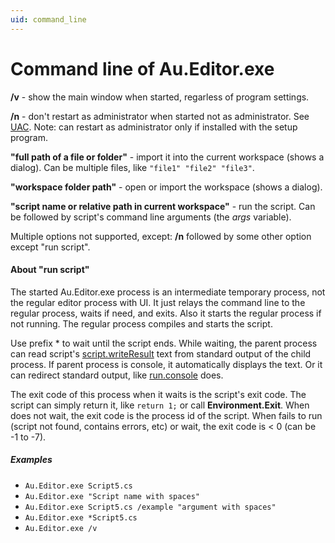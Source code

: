 ```yaml
---
uid: command_line
---
```


# Command line of Au.Editor.exe

**/v** - show the main window when started, regarless of program settings.

**/n** - don't restart as administrator when started not as administrator. See [UAC](xref:uac). Note: can restart as administrator only if installed with the setup program.

**"full path of a file or folder"** - import it into the current workspace (shows a dialog). Can be multiple files, like `"file1" "file2" "file3"`.

**"workspace folder path"** - open or import the workspace (shows a dialog).

**"script name or relative path in current workspace"** - run the script. Can be followed by script's command line arguments (the *args* variable).

Multiple options not supported, except: **/n** followed by some other option except "run script".

#### About "run script"
The started Au.Editor.exe process is an intermediate temporary process, not the regular editor process with UI. It just relays the command line to the regular process, waits if need, and exits. Also it starts the regular process if not running. The regular process compiles and starts the script.

Use prefix * to wait until the script ends. While waiting, the parent process can read script's [script.writeResult]() text from standard output of the child process. If parent process is console, it automatically displays the text. Or it can redirect standard output, like [run.console]() does.

The exit code of this process when it waits is the script's exit code. The script can simply return it, like `return 1;` or call **Environment.Exit**. When does not wait, the exit code is the process id of the script. When fails to run (script not found, contains errors, etc) or wait, the exit code is < 0 (can be -1 to -7).

##### Examples

- `Au.Editor.exe Script5.cs`
- `Au.Editor.exe "Script name with spaces"`
- `Au.Editor.exe Script5.cs /example "argument with spaces"`
- `Au.Editor.exe *Script5.cs`
- `Au.Editor.exe /v`
